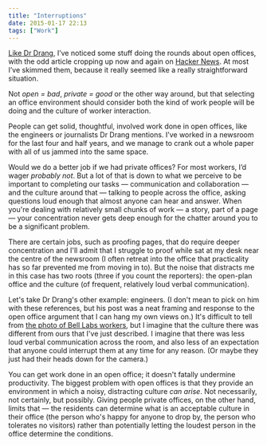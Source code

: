 ```yaml
---
title: "Interruptions"
date: 2015-01-17 22:13
tags: ["Work"]
---
```


[Like Dr Drang][drang], I’ve noticed some stuff doing the rounds about open offices, with the odd article cropping up now and again on [Hacker News][]. At most I’ve skimmed them, because it really seemed like a really straightforward situation.

[drang]: http://www.leancrew.com/all-this/2015/01/open-and-shut/
[Hacker News]: http://news.ycombinator.com

Not *open = bad*, *private = good* or the other way around, but that selecting an office environment should consider both the kind of work people will be doing and the culture of worker interaction.

People can get solid, thoughtful, involved work done in open offices, like the engineers or journalists Dr Drang mentions. I’ve worked in a newsroom for the last four and half years, and we manage to crank out a whole paper with all of us jammed into the same space.

Would we do a better job if we had private offices? For most workers, I’d wager *probably not*. But a lot of that is down to what we perceive to be important to completing our tasks — communication and collaboration — and the culture around that — talking to people across the office, asking questions loud enough that almost anyone can hear and answer. When you're dealing with relatively small chunks of work — a story, part of a page — your concentration never gets deep enough for the chatter around you to be a significant problem.

There are certain jobs, such as proofing pages, that do require deeper concentration and I'll admit that I struggle to proof while sat at my desk near the centre of the newsroom (I often retreat into the office that practicality has so far prevented me from moving in to). But the noise that distracts me in this case has two roots (three if you count the reporters): the open-plan office and the culture (of frequent, relatively loud verbal communication).

Let's take Dr Drang's other example: engineers. (I don't mean to pick on him with these references, but his post was a neat framing and response to the open office argument that I can hang my own views on.) It's difficult to tell from [the photo of Bell Labs workers][engineers], but I imagine that the culture there was different from ours that I've just described. I imagine that there was less loud verbal communication across the room, and also less of an expectation that anyone could interrupt them at any time for any reason. (Or maybe they just had their heads down for the camera.)

[engineers]: https://www.flickr.com/photos/drdrang/16110332970/in/photostream/

You can get work done in an open office; it doesn't fatally undermine productivity. The biggest problem with open offices is that they provide an environment in which a noisy, distracting culture *can arise*. Not necessarily, not certainly, but possibly. Giving people private offices, on the other hand, limits that — the residents can determine what is an acceptable culture in their office (the person who's happy for anyone to drop by, the person who tolerates no visitors) rather than potentially letting the loudest person in the office determine the conditions.

